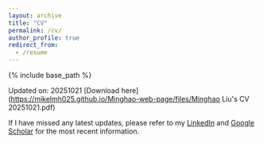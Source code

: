 ```yaml
---
layout: archive
title: "CV"
permalink: /cv/
author_profile: true
redirect_from:
  - /resume
---
```


{% include base_path %}

Updated on: 20251021 [Download here](https://mikelmh025.github.io/Minghao-web-page/files/Minghao Liu's CV 20251021.pdf)

If I have missed any latest updates, please refer to my [LinkedIn](https://www.linkedin.com/in/minghao-liu-mliu40/) and [Google Scholar](https://scholar.google.com/citations?user=77dTmmgAAAAJ&hl=en) for the most recent information.


<!-- 
Education
======
* B.S. in GitHub, GitHub University, 2012
* M.S. in Jekyll, GitHub University, 2014
* Ph.D in Version Control Theory, GitHub University, 2018 (expected)

Work experience
======
* Summer 2015: Research Assistant
  * Github University
  * Duties included: Tagging issues
  * Supervisor: Professor Git

* Fall 2015: Research Assistant
  * Github University
  * Duties included: Merging pull requests
  * Supervisor: Professor Hub
  
Skills
======
* Skill 1
* Skill 2
  * Sub-skill 2.1
  * Sub-skill 2.2
  * Sub-skill 2.3
* Skill 3

Publications
======
  <ul>{% for post in site.publications %}
    {% include archive-single-cv.html %}
  {% endfor %}</ul>
  
Talks
======
  <ul>{% for post in site.talks %}
    {% include archive-single-talk-cv.html %}
  {% endfor %}</ul>
  
Teaching
======
  <ul>{% for post in site.teaching %}
    {% include archive-single-cv.html %}
  {% endfor %}</ul>
  
Service and leadership
======
* Currently signed in to 43 different slack teams -->
